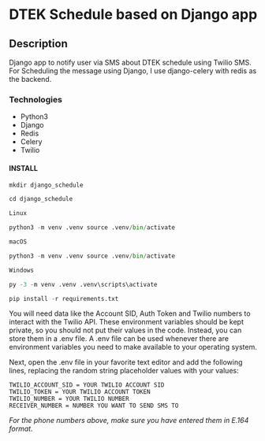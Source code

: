 # DTEK Schedule based on Django app

## Description

Django app to notify user via SMS about DTEK schedule using Twilio SMS.
For Scheduling the message using Django, I use django-celery with redis as the backend.

### Technologies

- Python3
- Django
- Redis
- Celery
- Twilio

#### INSTALL

```python
mkdir django_schedule

cd django_schedule

Linux

python3 -m venv .venv source .venv/bin/activate

macOS

python3 -m venv .venv source .venv/bin/activate

Windows

py -3 -m venv .venv .venv\scripts\activate

pip install -r requirements.txt
```

You will need data like the Account SID, Auth Token and Twilio numbers to interact with the Twilio API.
These environment variables should be kept private, so you should not put their values in the code.
Instead, you can store them in a .env file.
A .env file can be used whenever there are environment variables you need to make available to your operating system.

Next, open the .env file in your favorite text editor and add the following lines, replacing the random string placeholder values with your values:

```
TWILIO_ACCOUNT_SID = YOUR TWILIO ACCOUNT SID
TWILIO_TOKEN = YOUR TWILIO ACCOUNT TOKEN
TWILIO_NUMBER = YOUR TWILIO NUMBER
RECEIVER_NUMBER = NUMBER YOU WANT TO SEND SMS TO
```

_For the phone numbers above, make sure you have entered them in E.164 format._
